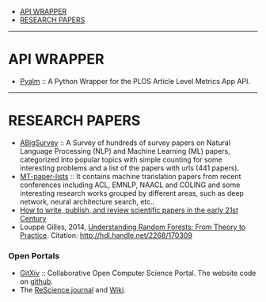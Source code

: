 * [API WRAPPER](#api-wrapper)
* [RESEARCH PAPERS](#research-papers)

----

# API WRAPPER
* [Pyalm](https://github.com/articlemetrics/pyalm) :: A Python Wrapper for the PLOS Article Level Metrics App API.

----

# RESEARCH PAPERS
+ [ABigSurvey](https://github.com/NiuTrans/ABigSurvey) :: A Survey of hundreds of survey papers on Natural Language Processing (NLP) and Machine Learning (ML) papers, categorized into popular topics with simple counting for some interesting problems and a list of the papers with urls (441 papers).
+ [MT-paper-lists](https://github.com/NiuTrans/MT-paper-lists) :: It contains machine translation papers from recent conferences including ACL, EMNLP, NAACL and COLING and some interesting research works grouped by different areas, such as deep network, neural architecture search, etc..
+ [How to write, publish, and review scientific papers in the early 21st Century](https://github.com/swcarpentry/modern-scientific-authoring) 
+ Louppe Gilles, 2014, [Understanding Random Forests: From Theory to Practice](http://orbi.ulg.ac.be/handle/2268/170309). Citation: http://hdl.handle.net/2268/170309

### Open Portals
+ [GitXiv](http://gitxiv.com) :: Collaborative Open Computer Science Portal. The website code on [github](https://github.com/samim23/GitXiv).
+ The [ReScience journal](https://github.com/ReScience/ReScience) and [Wiki](https://github.com/ReScience/ReScience/wiki).
